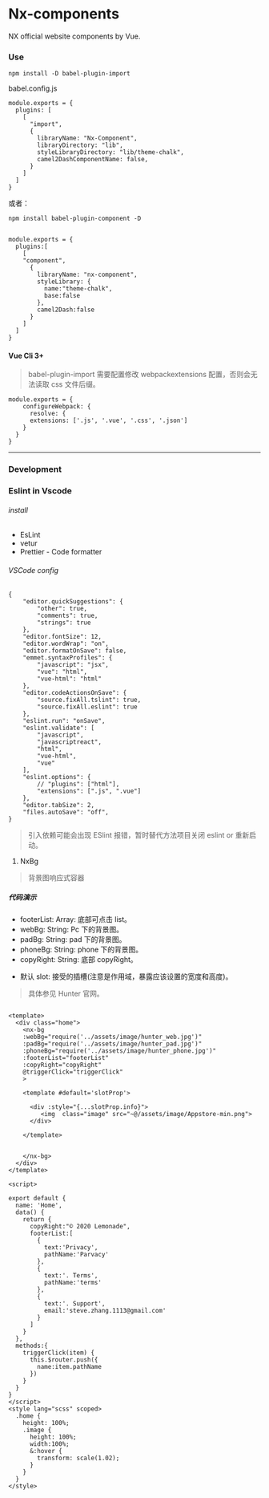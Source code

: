 # Nx-components

NX official website components by Vue.

### Use

```
npm install -D babel-plugin-import
```

babel.config.js

```
module.exports = {
  plugins: [
    [
      "import",
      {
        libraryName: "Nx-Component",
        libraryDirectory: "lib",
        styleLibraryDirectory: "lib/theme-chalk",
        camel2DashComponentName: false,
      }
    ]
  ]
}

```

或者：

```
npm install babel-plugin-component -D
```

```

module.exports = {
  plugins:[
    [
    "component",
      {
        libraryName: "nx-component",
        styleLibrary: {
          name:"theme-chalk",
          base:false
        },
        camel2Dash:false
      }
    ]
  ]
}

```

#### Vue Cli 3+

> babel-plugin-import 需要配置修改 webpackextensions 配置，否则会无法读取 css 文件后缀。

```
module.exports = {
    configureWebpack: {
      resolve: {
      extensions: ['.js', '.vue', '.css', '.json']
    }
  }
}
```

---

### Development

### Eslint in Vscode

###### install

- EsLint
- vetur
- Prettier - Code formatter

###### VSCode config

```
{
    "editor.quickSuggestions": {
        "other": true,
        "comments": true,
        "strings": true
    },
    "editor.fontSize": 12,
    "editor.wordWrap": "on",
    "editor.formatOnSave": false,
    "emmet.syntaxProfiles": {
        "javascript": "jsx",
        "vue": "html",
        "vue-html": "html"
    },
    "editor.codeActionsOnSave": {
        "source.fixAll.tslint": true,
        "source.fixAll.eslint": true
    },
    "eslint.run": "onSave",
    "eslint.validate": [
        "javascript",
        "javascriptreact",
        "html",
        "vue-html",
        "vue"
    ],
    "eslint.options": {
        // "plugins": ["html"],
        "extensions": [".js", ".vue"]
    },
    "editor.tabSize": 2,
    "files.autoSave": "off",
}
```

> 引入依赖可能会出现 ESlint 报错，暂时替代方法项目关闭 eslint or 重新启动。

1. NxBg

> 背景图响应式容器

##### 代码演示

- footerList: Array: 底部可点击 list。
- webBg: String: Pc 下的背景图。
- padBg: String: pad 下的背景图。
- phoneBg: String: phone 下的背景图。
- copyRight: String: 底部 copyRight。

* 默认 slot: 接受的插槽(注意是作用域，暴露应该设置的宽度和高度)。

> 具体参见 Hunter 官网。

```

<template>
  <div class="home">
    <nx-bg
    :webBg="require('../assets/image/hunter_web.jpg')"
    :padBg="require('../assets/image/hunter_pad.jpg')"
    :phoneBg="require('../assets/image/hunter_phone.jpg')"
    :footerList="footerList"
    :copyRight="copyRight"
    @triggerClick="triggerClick"
    >

    <template #default='slotProp'>

      <div :style="{...slotProp.info}">
         <img  class="image" src="~@/assets/image/Appstore-min.png">
      </div>

    </template>


    </nx-bg>
  </div>
</template>

<script>

export default {
  name: 'Home',
  data() {
    return {
      copyRight:"© 2020 Lemonade",
      footerList:[
        {
          text:'Privacy',
          pathName:'Parvacy'
        },
        {
          text:'. Terms',
          pathName:'terms'
        },
        {
          text:'. Support',
          email:'steve.zhang.1113@gmail.com'
        }
      ]
    }
  },
  methods:{
    triggerClick(item) {
      this.$router.push({
        name:item.pathName
      })
    }
  }
}
</script>
<style lang="scss" scoped>
  .home {
    height: 100%;
    .image {
      height: 100%;
      width:100%;
      &:hover {
        transform: scale(1.02);
      }
    }
  }
</style>

```
